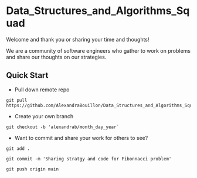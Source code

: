 # Data_Structures_and_Algorithms_Squad

Welcome and thank you or sharing your time and thoughts!

We are a community of software engineers who gather to work on problems and share our thoughts on our strategies.


## Quick Start

- Pull down remote repo

```
git pull https://github.com/AlexandraBouillon/Data_Structures_and_Algorithms_Squad.git
```

- Create your own branch
```
git checkout -b 'alexandrab/month_day_year`
```

- Want to commit and share your work for others to see?
```
git add .

git commit -m 'Sharing stratgy and code for Fibonnacci problem'

git push origin main
```
